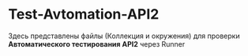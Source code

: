 # Test-Avtomation-API2

Здесь представлены файлы (Коллекция и окружения) для проверки **Автоматического тестирования API2** через Runner



